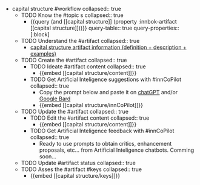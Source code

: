 
- capital structure #workflow
   collapsed:: true
  - TODO Know the #topic s
    collapsed:: true
    - {{query (and [[capital structure]] (property :innbok-artifact [[capital structure]]))}}
      query-table:: true
      query-properties:: [:block]
  - TODO Understand the #artifact
    collapsed:: true
    - [capital structure artifact information (definition + description + examples)](https://go.innbok.com/#/page/innBoK%2Fcapital-structure%2Finfo)
  - TODO Create the #artifact
     collapsed:: true
    - TODO Ideate #artifact content
      collapsed:: true
      - {{embed [[capital structure/content]]}}
    - TODO Get Artificial Inteligence suggestions with #innCoPilot
      collapsed:: true
      - Copy the prompt below and paste it on [chatGPT](https://chat.openai.com) and/or [Google Bard](https://bard.google.com/chat)
      - {{embed [[capital structure/innCoPilot]]}}
  - TODO Update the #artifact
    collapsed:: true
    - TODO Edit the #artifact content
     collapsed:: true
      - {{embed [[capital structure/content]]}}
    - TODO Get Artificial Inteligence feedback with #innCoPilot
      collapsed:: true
      - Ready to use prompts to obtain critics, enhancement proposals, etc... from Artificial Inteligence chatbots. Comming soon...
  - TODO Update #artifact status
    collapsed:: true
  - TODO Asses the #artifact #keys
    collapsed:: true
    - {{embed [[capital structure/keys]]}}



